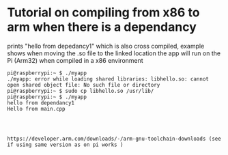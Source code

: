 
# Tutorial on compiling from x86 to arm when there is a dependancy

prints "hello from depedancy1" which is also cross compiled, example
shows when moving the .so file to the linked location the app will run on the Pi (Arm32) when compiled in a x86 environment

``` 
pi@raspberrypi:~ $ ./myapp
./myapp: error while loading shared libraries: libhello.so: cannot open shared object file: No such file or directory
pi@raspberrypi:~ $ sudo cp libhello.so /usr/lib/
pi@raspberrypi:~ $ ./myapp
hello from dependancy1
Hello from main.cpp




https://developer.arm.com/downloads/-/arm-gnu-toolchain-downloads (see if using same version as on pi works )
